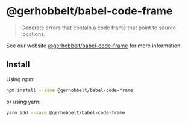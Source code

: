 # @gerhobbelt/babel-code-frame

> Generate errors that contain a code frame that point to source locations.

See our website [@gerhobbelt/babel-code-frame](https://new.babeljs.io/docs/en/next/babel-code-frame.html) for more information.

## Install

Using npm:

```sh
npm install --save @gerhobbelt/babel-code-frame
```

or using yarn:

```sh
yarn add --save @gerhobbelt/babel-code-frame
```
